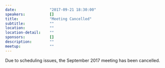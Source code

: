```yaml
---
date:               "2017-09-21 18:30:00"
speakers:           []
title:              "Meeting Cancelled"
subtitle:           ""
location:           ""
location-detail:    ""
sponsors:           []
description:        ""
meetup:             ""
---
```

Due to scheduling issues, the September 2017 meeting has been cancelled.